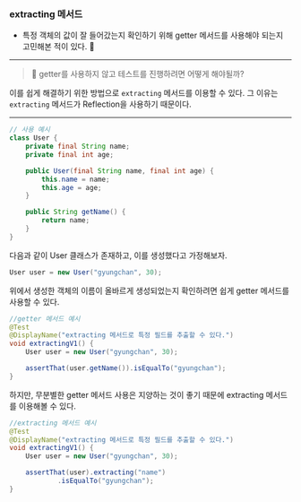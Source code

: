 ### extracting 메서드

- 특정 객체의 값이 잘 들어갔는지 확인하기 위해 getter 메서드를 사용해야 되는지 고민해본 적이 있다. 🧐

---
> 📝 getter를 사용하지 않고 테스트를 진행하려면 어떻게 해야될까?

이를 쉽게 해결하기 위한 방법으로 `extracting` 메서드를 이용할 수 있다.
그 이유는 `extracting` 메서드가 Reflection을 사용하기 때문이다.

---
```java
// 사용 예시
class User {
    private final String name;
    private final int age;

    public User(final String name, final int age) {
        this.name = name;
        this.age = age;
    }

    public String getName() {
        return name;
    }
}
```
다음과 같이 User 클래스가 존재하고, 이를 생성했다고 가정해보자.

```java
User user = new User("gyungchan", 30);
```

위에서 생성한 객체의 이름이 올바르게 생성되었는지 확인하려면 쉽게 getter 메서드를 사용할 수 있다.

```java
//getter 메서드 예시
@Test
@DisplayName("extracting 메서드로 특정 필드를 추출할 수 있다.")
void extractingV1() {
    User user = new User("gyungchan", 30);

    assertThat(user.getName()).isEqualTo("gyungchan");
}
```

하지만, 무분별한 getter 메서드 사용은 지양하는 것이 좋기 때문에 extracting 메서드를 이용해볼 수 있다.

```java
//extracting 메서드 예시
@Test
@DisplayName("extracting 메서드로 특정 필드를 추출할 수 있다.")
void extractingV1() {
    User user = new User("gyungchan", 30);

    assertThat(user).extracting("name")
            .isEqualTo("gyungchan");    
}
```
